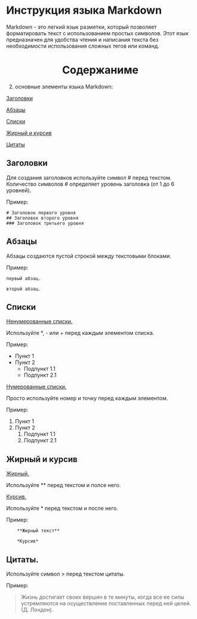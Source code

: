 # Инструкция языка Markdown

Markdown - это легкий язык разметки, который позволяет форматировать текст с использованием простых символов. Этот язык предназначен для удобства чтения и написания текста без необходимости использования сложных тегов или команд.

<center>

# Содержаниме

</center>


2. основные элементы языка Markdown:

[ Заголовки](#заголовки)

[ Абзацы](#абзацы)

[ Списки](#списки)

[Жирный и курсив](#жирный-и-курсив)

 [Цитаты](#цитаты)


## Заголовки

Для создания заголовков используйте символ # перед текстом. Количество символов # определяет уровень заголовка (от 1 до 6 уровней).

Пример:

    # Заголовок первого уровня
    ## Заголовок второго уровня
    ### Заголовок третьего уровня

## Абзацы

Абзацы создаются пустой строкой между текстовыми блоками.

Пример:

    первый абзац.

    второй абзац.

## Списки

<ins>Ненумерованные списки.

Используйте *, - или + перед каждым элементом списка.

Пример:

* Пункт 1
* Пункт 2
  * Подпункт 1.1
  * Подпункт 2.1

<ins>Нумерованные списки.

Просто используйте номер и точку перед каждым элементом.

Пример:

1. Пункт 1
2. Пункт 2
   1. Подпункт 1.1
   2. Подпункт 2.1
## Жирный и курсив

<ins>Жирный.

Используйте ** перед текстом и полсе него.

<ins>Курсив.

Используйте * перед текстом и после него.

Пример:

        **Жирный текст**

        *Курсив*

## Цитаты.

Используйте символ > перед текстом цитаты.

Пример:

> Жизнь достигает своих вершин в те минуты, когда все ее силы устремляются на осуществление поставленных перед ней целей. (Д. Лондон).
